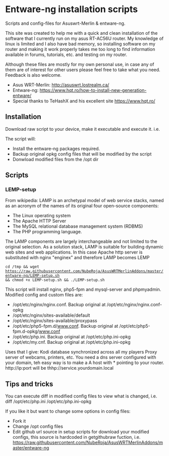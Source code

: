 # Entware-ng installation scripts
Scripts and config-files for Asuswrt-Merlin & entware-ng. 

This site was created to help me with a quick and clean installation of the software that I currently run on my asus RT-AC56U router. My knowledge of linux is limited and I also have bad memory, so installing software on my router and making it work properly takes me too long to find information available in forums, tutorials, etc. and testing on my router.

Although these files are mostly for my own personal use, in case any of them are of interest for other users please feel free to take what you need. Feedback is also welcome.

* Asus WRT-Merlin:  http://asuswrt.lostrealm.ca/
* Entware-ng: https://www.hqt.ro/how-to-install-new-generation-entware/
* Special thanks to TeHashX and his excellent site https://www.hqt.ro/

## Installation
Download raw script to your device, make it executable and execute it. i.e.

The script will:
* Install the entware-ng packages required.
* Backup original opkg config files that will be modified by the script
* Donwload modified files from the /opt dir

## Scripts
### LEMP-setup
From wikipedia:
LAMP is an archetypal model of web service stacks, named as an acronym of the names of its original four open-source components:
* The Linux operating system
* The Apache HTTP Server
* The MySQL relational database management system (RDBMS)
* The PHP programming language.

The LAMP components are largely interchangeable and not limited to the original selection. As a solution stack, LAMP is suitable for building dynamic web sites and web applications. In this case Apache http server is substituted with nginx "enginex" and therefore LAMP becomes LEMP

<code>cd /tmp && wget https://raw.githubusercontent.com/NubeRoja/AsusWRTMerlinAddons/master/entware-ng/LEMP-setup.sh && chmod +x LEMP-setup.sh && ./LEMP-setup.sh</code>

This script will install nginx, php5-fpm and mysql-server and phpmyadmin.
Modified config and custom files are: 
* /opt/etc/nginx/nginx.conf. Backup original at /opt/etc/nginx/nginx.conf-opkg
* /opt/etc/nginx/sites-available/default
* /opt/etc/nginx/sites-available/proxypass
* /opt/etc/php5-fpm.d/www.conf. Backup original at /opt/etc/php5-fpm.d-opkg/www.conf
* /opt/etc/php.ini. Backup original at /opt/etc/php.ini-opkg
* /opt/etc/my.cnf. Backup original at /opt/etc/php.ini-opkg

Uses that I give:
Kodi database synchronized across all my players
Proxy server of webcams, printers, etc. You need a dns server configured with your domain, teh easy way is to make a A host with * pointing to your router. http://ip:port will be thhp://service.yourdomain.local

## Tips and tricks
You can execute diff in modified config files to view what is changed, i.e. diff /opt/etc/php.ini /opt/etc/php.ini-opkg

If you like it but want to change some options in config files:
* Fork it
* Change /opt config files
* Edit github url source in setup scripts for download your modified configs, this source is hardcoded in getgithubraw fuction, i.e. https://raw.githubusercontent.com/NubeRoja/AsusWRTMerlinAddons/master/entware-ng
